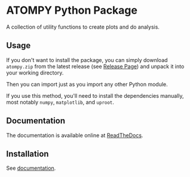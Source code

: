# ATOMPY Python Package

A collection of utility functions to create plots and do analysis.

## Usage

If you don't want to install the package, you can simply download 
`atompy.zip` from the latest
release (see [Release Page](https://github.com/crono-kircher/atompy/releases))
and unpack it into your working directory.

Then you can import just as you import any other Python module.

If you use this method, you'll need to install the dependencies manually,
most notably `numpy`, `matplotlib`, and `uproot`.

## Documentation
The documentation is available online at
[ReadTheDocs](https://atomicphysics-atompy.readthedocs.io/en/latest/).

## Installation
See [documentation](https://atomicphysics-atompy.readthedocs.io/en/latest/#installation).